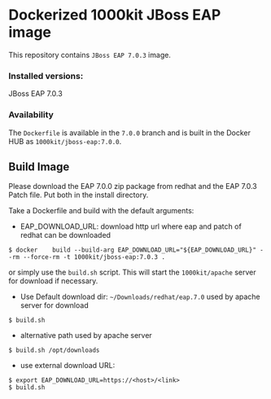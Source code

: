 # Dockerized 1000kit JBoss EAP image

This repository contains `JBoss EAP 7.0.3` image.



### Installed versions:

 JBoss EAP 7.0.3

### Availability

The `Dockerfile` is available in the `7.0.0` branch and is built in the Docker HUB as `1000kit/jboss-eap:7.0.0`.

## Build Image

Please download the EAP 7.0.0 zip package from redhat and the EAP 7.0.3 Patch file. Put both in the install directory.

Take a Dockerfile and build with the default arguments:
* EAP_DOWNLOAD_URL: download http url where eap and patch of redhat can be downloaded
 
~~~~
$ docker 	build --build-arg EAP_DOWNLOAD_URL="${EAP_DOWNLOAD_URL}" --rm --force-rm -t 1000kit/jboss-eap:7.0.3 .
~~~~

or simply use the `build.sh` script. This will start the `1000kit/apache` server for download if necessary.

* Use Default download dir: `~/Downloads/redhat/eap.7.0` used by apache server for download
~~~~
$ build.sh
~~~~

* alternative path used by apache server
~~~~
$ build.sh /opt/downloads
~~~~

* use external download URL:
~~~~
$ export EAP_DOWNLOAD_URL=https://<host>/<link>
$ build.sh
~~~~
~~~~


